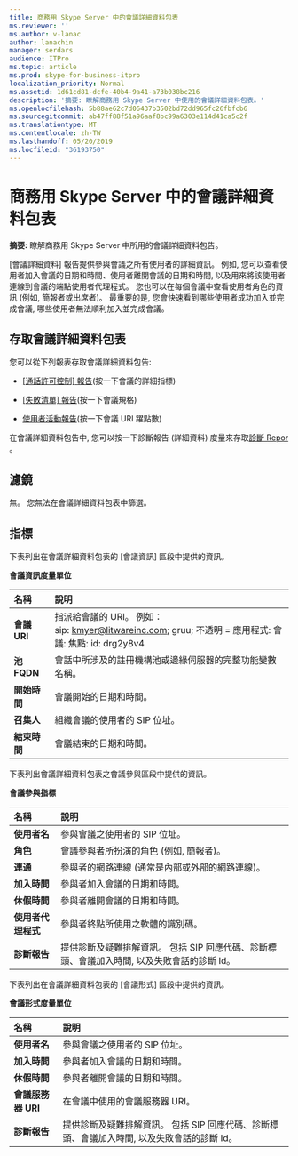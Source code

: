 ```yaml
---
title: 商務用 Skype Server 中的會議詳細資料包表
ms.reviewer: ''
ms.author: v-lanac
author: lanachin
manager: serdars
audience: ITPro
ms.topic: article
ms.prod: skype-for-business-itpro
localization_priority: Normal
ms.assetid: 1d61cd81-dcfe-40b4-9a41-a73b038bc216
description: '摘要: 瞭解商務用 Skype Server 中使用的會議詳細資料包表。'
ms.openlocfilehash: 5b88ae62c7d06437b3502bd72dd965fc26fbfcb6
ms.sourcegitcommit: ab47ff88f51a96aaf8bc99a6303e114d41ca5c2f
ms.translationtype: MT
ms.contentlocale: zh-TW
ms.lasthandoff: 05/20/2019
ms.locfileid: "36193750"
---
```

# <a name="conference-detail-report-in-skype-for-business-server"></a>商務用 Skype Server 中的會議詳細資料包表

**摘要:** 瞭解商務用 Skype Server 中所用的會議詳細資料包告。

[會議詳細資料] 報告提供參與會議之所有使用者的詳細資訊。 例如, 您可以查看使用者加入會議的日期和時間、使用者離開會議的日期和時間, 以及用來將該使用者連線到會議的端點使用者代理程式。 您也可以在每個會議中查看使用者角色的資訊 (例如, 簡報者或出席者)。 最重要的是, 您會快速看到哪些使用者成功加入並完成會議, 哪些使用者無法順利加入並完成會議。

## <a name="accessing-the-conference-detail-report"></a>存取會議詳細資料包表

您可以從下列報表存取會議詳細資料包告:

- [[通話許可控制] 報告](call-admission-control-report.md)(按一下會議的詳細指標)

- [[失敗清單] 報告](failure-list-report.md)(按一下會議規格)

- [使用者活動報告](call-diagnostic-reports-per-user.md)(按一下會議 URI 躍點數)

在會議詳細資料包告中, 您可以按一下診斷報告 (詳細資料) 度量來存取[診斷 Repor](diagnostic-report.md) 。

## <a name="filters"></a>濾鏡

無。 您無法在會議詳細資料包表中篩選。

## <a name="metrics"></a>指標

下表列出在會議詳細資料包表的 [會議資訊] 區段中提供的資訊。

**會議資訊度量單位**


| **名稱**                 | **說明**                                                                                                            |
|:-------------------------|:---------------------------------------------------------------------------------------------------------------------------|
| **會議 URI** <br/> | 指派給會議的 URI。 例如：  <br/> sip: kmyer@litwareinc.com; gruu; 不透明 = 應用程式: 會議: 焦點: id: drg2y8v4  <br/> |
| **池 FQDN** <br/>      | 會話中所涉及的註冊機構池或邊緣伺服器的完整功能變數名稱。  <br/>                             |
| **開始時間** <br/>     | 會議開始的日期和時間。  <br/>                                                                          |
| **召集人** <br/>      | 組織會議的使用者的 SIP 位址。  <br/>                                                               |
| **結束時間** <br/>       | 會議結束的日期和時間。  <br/>                                                                            |

下表列出會議詳細資料包表之會議參與區段中提供的資訊。

**會議參與指標**

|**名稱**|**說明**|
|:-----|:-----|
|**使用者名** <br/> |參與會議之使用者的 SIP 位址。  <br/> |
|**角色** <br/> |會議參與者所扮演的角色 (例如, 簡報者)。  <br/> |
|**連通** <br/> |參與者的網路連線 (通常是內部或外部的網路連線)。  <br/> |
|**加入時間** <br/> |參與者加入會議的日期和時間。  <br/> |
|**休假時間** <br/> |參與者離開會議的日期和時間。  <br/> |
|**使用者代理程式** <br/> |參與者終點所使用之軟體的識別碼。  <br/> |
|**診斷報告** <br/> |提供診斷及疑難排解資訊。 包括 SIP 回應代碼、診斷標頭、會議加入時間, 以及失敗會話的診斷 Id。  <br/> |

下表列出在會議詳細資料包表的 [會議形式] 區段中提供的資訊。

**會議形式度量單位**

|**名稱**|**說明**|
|:-----|:-----|
|**使用者名** <br/> |參與會議之使用者的 SIP 位址。  <br/> |
|**加入時間** <br/> |參與者加入會議的日期和時間。  <br/> |
|**休假時間** <br/> |參與者離開會議的日期和時間。  <br/> |
|**會議服務器 URI** <br/> |在會議中使用的會議服務器 URI。  <br/> |
|**診斷報告** <br/> |提供診斷及疑難排解資訊。 包括 SIP 回應代碼、診斷標頭、會議加入時間, 以及失敗會話的診斷 Id。  <br/> |


